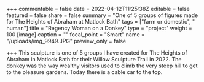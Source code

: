 +++
commentable = false
date = 2022-04-12T11:25:38Z
editable = false
featured = false
share = false
summary = "One of 5 groups of figures made for The Heights of Abraham at Matlock Bath"
tags = ["farm or domestic", " human"]
title = "Regency Woman on a Donkey"
type = "project"
weight = 100
[image]
caption = ""
focal_point = "Smart"
name = "/uploads/img_9949.JPG"
preview_only = false

+++
This sculpture is one of 5 groups I have created for The Heights of Abraham in Matlock Bath for their Willow Sculpture Trail in 2022. The donkey was the way wealthy visitors used to climb the very steep hill to get to the pleasure gardens. Today there is a cable car to the top.